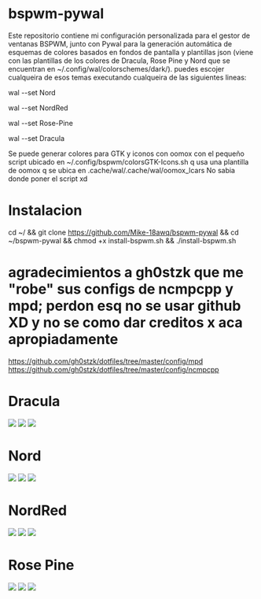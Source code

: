 # bspwm-pywal
Este repositorio contiene mi configuración personalizada para el gestor de ventanas BSPWM, junto con Pywal para la generación automática de esquemas de colores basados en fondos de pantalla y plantillas json (viene con las plantillas de los colores de Dracula, Rose Pine y Nord que se encuentran en ~/.config/wal/colorschemes/dark/). puedes escojer cualqueira de esos temas executando cualqueira de las siguientes lineas:

wal --set Nord

wal --set NordRed

wal --set Rose-Pine

wal --set Dracula


Se puede generar colores para GTK y iconos con oomox con el pequeño script ubicado en ~/.config/bspwm/colorsGTK-Icons.sh q usa una plantilla de oomox q se ubica en .cache/wal/.cache/wal/oomox_lcars
No sabia donde poner el script xd

# Instalacion
cd ~/ && git clone https://github.com/Mike-18awq/bspwm-pywal && cd ~/bspwm-pywal && chmod +x install-bspwm.sh && ./install-bspwm.sh


# agradecimientos a gh0stzk que me "robe" sus configs de ncmpcpp y mpd; perdon esq no se usar github XD y no se como dar creditos x aca apropiadamente
https://github.com/gh0stzk/dotfiles/tree/master/config/mpd
https://github.com/gh0stzk/dotfiles/tree/master/config/ncmpcpp

# Dracula
![](https://github.com/Mike-18awq/bspwm-pywal/blob/main/Dracula1.png)
![](https://github.com/Mike-18awq/bspwm-pywal/blob/main/Dracula2.png)
![](https://github.com/Mike-18awq/bspwm-pywal/blob/main/Dracula3.png)

# Nord
![](https://github.com/Mike-18awq/bspwm-pywal/blob/main/Nord1.png)
![](https://github.com/Mike-18awq/bspwm-pywal/blob/main/Nord2.png)
![](https://github.com/Mike-18awq/bspwm-pywal/blob/main/Nord3.png)

# NordRed
![](https://github.com/Mike-18awq/bspwm-pywal/blob/main/NordRed1.png)
![](https://github.com/Mike-18awq/bspwm-pywal/blob/main/NordRed2.png)
![](https://github.com/Mike-18awq/bspwm-pywal/blob/main/NordRed3.png)

# Rose Pine
![](https://github.com/Mike-18awq/bspwm-pywal/blob/main/RosePine1.png)
![](https://github.com/Mike-18awq/bspwm-pywal/blob/main/RosePine2.png)
![](https://github.com/Mike-18awq/bspwm-pywal/blob/main/RosePine3.png)
